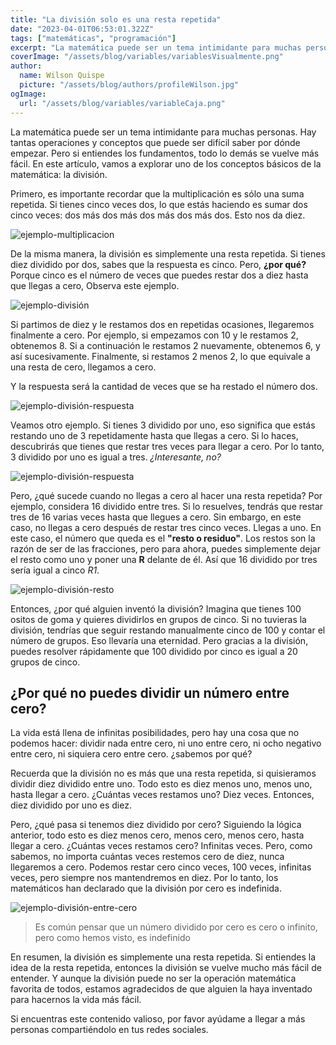 ```yaml
---
title: "La división solo es una resta repetida"
date: "2023-04-01T06:53:01.322Z"
tags: ["matemáticas", "programación"]
excerpt: "La matemática puede ser un tema intimidante para muchas personas. Hay tantas operaciones y conceptos que puede ser difícil saber por dónde empezar. Pero si entiendes los fundamentos, todo lo demás se vuelve más fácil. En este artículo, vamos a explorar uno de los conceptos básicos de la matemática: la división.."
coverImage: "/assets/blog/variables/variablesVisualmente.png"
author:
  name: Wilson Quispe
  picture: "/assets/blog/authors/profileWilson.jpg"
ogImage:
  url: "/assets/blog/variables/variableCaja.png"
---
```


La matemática puede ser un tema intimidante para muchas personas. Hay tantas operaciones y conceptos que puede ser difícil saber por dónde empezar. Pero si entiendes los fundamentos, todo lo demás se vuelve más fácil. En este artículo, vamos a explorar uno de los conceptos básicos de la matemática: la división.

Primero, es importante recordar que la multiplicación es sólo una suma repetida. Si tienes cinco veces dos, lo que estás haciendo es sumar dos cinco veces: dos más dos más dos más dos más dos. Esto nos da diez.

![ejemplo-multiplicacion](/assets/blog/division/sumaMulti.png)

De la misma manera, la división es simplemente una resta repetida. Si tienes diez dividido por dos, sabes que la respuesta es cinco. Pero, **¿por qué?** Porque cinco es el número de veces que puedes restar dos a diez hasta que llegas a cero, Observa este ejemplo.

![ejemplo-división](/assets/blog/division/divisionResta.png)

Si partimos de diez y le restamos dos en repetidas ocasiones, llegaremos finalmente a cero. Por ejemplo, si empezamos con 10 y le restamos 2, obtenemos 8. Si a continuación le restamos 2 nuevamente, obtenemos 6, y así sucesivamente. Finalmente, si restamos 2 menos 2, lo que equivale a una resta de cero, llegamos a cero.

Y la respuesta será la cantidad de veces que se ha restado el número dos.

![ejemplo-división-respuesta](/assets/blog/division/divisionRespuesta.png)

Veamos otro ejemplo. Si tienes 3 dividido por uno, eso significa que estás restando uno de 3 repetidamente hasta que llegas a cero. Si lo haces, descubrirás que tienes que restar tres veces para llegar a cero. Por lo tanto, 3 dividido por uno es igual a tres. _¿Interesante, no?_

![ejemplo-división-respuesta](/assets/blog/division/tresEntreUno.png)

Pero, ¿qué sucede cuando no llegas a cero al hacer una resta repetida? Por ejemplo, considera 16 dividido entre tres. Si lo resuelves, tendrás que restar tres de 16 varias veces hasta que llegues a cero. Sin embargo, en este caso, no llegas a cero después de restar tres cinco veces. Llegas a uno. En este caso, el número que queda es el **"resto o residuo"**. Los restos son la razón de ser de las fracciones, pero para ahora, puedes simplemente dejar el resto como uno y poner una **R** delante de él. Así que 16 dividido por tres sería igual a cinco _R1_.

![ejemplo-división-resto](/assets/blog/division/resto.png)

Entonces, ¿por qué alguien inventó la división? Imagina que tienes 100 ositos de goma y quieres dividirlos en grupos de cinco. Si no tuvieras la división, tendrías que seguir restando manualmente cinco de 100 y contar el número de grupos. Eso llevaría una eternidad. Pero gracias a la división, puedes resolver rápidamente que 100 dividido por cinco es igual a 20 grupos de cinco.

## ¿Por qué no puedes dividir un número entre cero?

La vida está llena de infinitas posibilidades, pero hay una cosa que no podemos hacer: dividir nada entre cero, ni uno entre cero, ni ocho negativo entre cero, ni siquiera cero entre cero. ¿sabemos por qué?

Recuerda que la división no es más que una resta repetida, si quisieramos dividir diez dividido entre uno. Todo esto es diez menos uno, menos uno, hasta llegar a cero. ¿Cuántas veces restamos uno? Diez veces. Entonces, diez dividido por uno es diez.

Pero, ¿qué pasa si tenemos diez dividido por cero? Siguiendo la lógica anterior, todo esto es diez menos cero, menos cero, menos cero, hasta llegar a cero. ¿Cuántas veces restamos cero? Infinitas veces. Pero, como sabemos, no importa cuántas veces restemos cero de diez, nunca llegaremos a cero. Podemos restar cero cinco veces, 100 veces, infinitas veces, pero siempre nos mantendremos en diez. Por lo tanto, los matemáticos han declarado que la división por cero es indefinida.

![ejemplo-división-entre-cero](/assets/blog/division/dividirEntreCero.png)

> Es común pensar que un número dividido por cero es cero o infinito, pero como hemos visto, es indefinido

En resumen, la división es simplemente una resta repetida. Si entiendes la idea de la resta repetida, entonces la división se vuelve mucho más fácil de entender. Y aunque la división puede no ser la operación matemática favorita de todos, estamos agradecidos de que alguien la haya inventado para hacernos la vida más fácil.

Si encuentras este contenido valioso, por favor ayúdame a llegar a más personas compartiéndolo en tus redes sociales.
